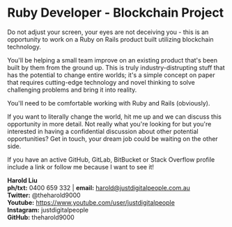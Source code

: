 # Ruby Developer - Blockchain Project

Do not adjust your screen, your eyes are not deceiving you - this is an opportunity to work on a Ruby on Rails product built utilizing blockchain technology.

You'll be helping a small team improve on an existing product that's been built by them from the ground up. This is truly industry-distrupting stuff that 
has the potential to change entire worlds; it's a simple concept on paper that requires cutting-edge technology and novel thinking to solve challenging 
problems and bring it into reality.

You'll need to be comfortable working with Ruby and Rails (obviously).



If you want to literally change the world, hit me up and we can discuss this opportunity in more detail. Not really what you're looking for but you're 
interested in having a confidential discussion about other potential opportunities? Get in touch, your dream job could be waiting on the other side.

If you have an active GitHub, GitLab, BitBucket or Stack Overflow profile include a link or follow me because I want to see it!

**Harold Liu**</br>
**ph/txt:** 0400 659 332 | **email:** harold@justdigitalpeople.com.au</br>
**Twitter:** @theharold9000</br>
**Youtube:** https://www.youtube.com/user/justdigitalpeople</br>
**Instagram:** justdigitalpeople</br>
**GitHub:** theharold9000</br>